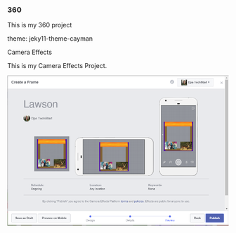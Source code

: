 ### 360

This is my 360 project

<script src="//360.vizor.io/scripts/embed.js" data-vizorurl="https://360.vizor.io/embed/v/x3vbg" ></script>

theme: jeky11-theme-cayman

Camera Effects

This is my Camera Effects Project.

![Lawson](https://github.com/wilkinslawson/wilkinslawson.github.io/blob/master/Lwason.PNG?raw=true "Other Title")
